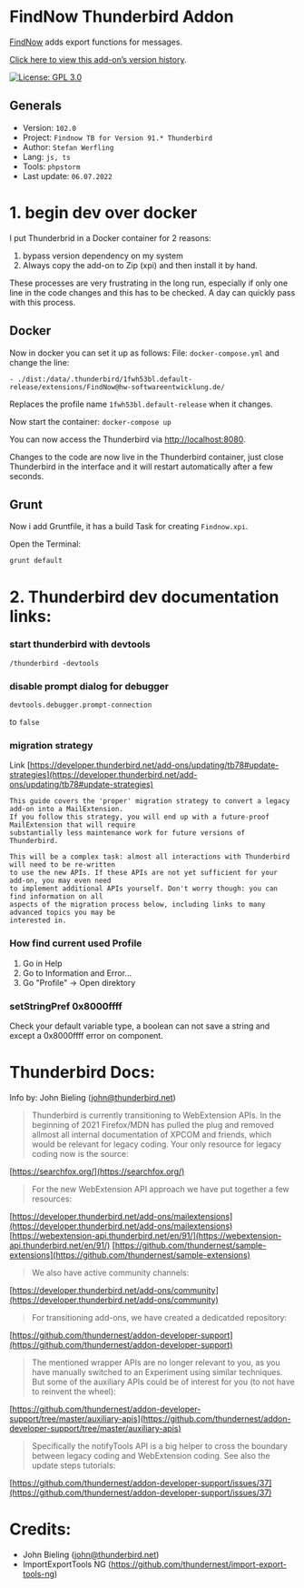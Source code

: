# FindNow Thunderbird Addon

[FindNow](https://addons.thunderbird.net/addon/findnow/) adds export functions for messages.

[Click here to view this add-on’s version history](https://addons.thunderbird.net/addon/findnow/versions/).

[![License: GPL 3.0](https://img.shields.io/badge/License-GPL%203.0-red.png)](https://opensource.org/licenses/GPL-3.0)

## Generals
* Version: ```102.0```
* Project: ```Findnow TB for Version 91.* Thunderbird```
* Author: ```Stefan Werfling```
* Lang: ```js, ts```
* Tools: ```phpstorm```
* Last update: ```06.07.2022```

# 1. begin dev over docker
I put Thunderbrid in a Docker container for 2 reasons:
1) bypass version dependency on my system
2) Always copy the add-on to Zip (xpi) and then install it by hand.

These processes are very frustrating in the long run, especially if only one line in the code changes and this has to be checked. A day can quickly pass with this process.

## Docker
Now in docker you can set it up as follows:
File: ```docker-compose.yml``` and change the line:
```
- ./dist:/data/.thunderbird/1fwh53bl.default-release/extensions/FindNow@hw-softwareentwicklung.de/
```
Replaces the profile name ```1fwh53bl.default-release``` when it changes.

Now start the container:
``
docker-compose up
``

You can now access the Thunderbird via [http://localhost:8080](http://localhost:8080).

Changes to the code are now live in the Thunderbird container, just close Thunderbird in the interface and it will restart automatically after a few seconds.

## Grunt
Now i add Gruntfile, it has a build Task for creating ```Findnow.xpi```. 

Open the Terminal:
```shell script
grunt default
```

# 2. Thunderbird dev documentation links:

### start thunderbird with devtools
```
/thunderbird -devtools
```

### disable prompt dialog for debugger
```
devtools.debugger.prompt-connection
```
to ```false```


### migration strategy 
Link [https://developer.thunderbird.net/add-ons/updating/tb78#update-strategies](https://developer.thunderbird.net/add-ons/updating/tb78#update-strategies)
```
This guide covers the 'proper' migration strategy to convert a legacy add-on into a MailExtension. 
If you follow this strategy, you will end up with a future-proof MailExtension that will require 
substantially less maintenance work for future versions of Thunderbird.

This will be a complex task: almost all interactions with Thunderbird will need to be re-written 
to use the new APIs. If these APIs are not yet sufficient for your add-on, you may even need 
to implement additional APIs yourself. Don't worry though: you can find information on all 
aspects of the migration process below, including links to many advanced topics you may be 
interested in.
```

### How find current used Profile
1. Go in Help
2. Go to Information and Error...
3. Go "Profile" -> Open direktory


### setStringPref 0x8000ffff
Check your default variable type, a boolean can not save a string and except a 0x8000ffff error on component.

# Thunderbird Docs:
Info by: John Bieling (john@thunderbird.net)

> Thunderbird is currently transitioning to WebExtension APIs. 
> In the beginning of 2021 Firefox/MDN has pulled the plug and removed allmost all internal 
> documentation of XPCOM and friends, which would be relevant for legacy coding. 
> Your only resource for legacy coding now is the source:

[https://searchfox.org/](https://searchfox.org/)


> For the new WebExtension API approach we have put together a few resources:


[https://developer.thunderbird.net/add-ons/mailextensions](https://developer.thunderbird.net/add-ons/mailextensions)
[https://webextension-api.thunderbird.net/en/91/](https://webextension-api.thunderbird.net/en/91/)
[https://github.com/thundernest/sample-extensions](https://github.com/thundernest/sample-extensions)

> We also have active community channels:

[https://developer.thunderbird.net/add-ons/community](https://developer.thunderbird.net/add-ons/community)

> For transitioning add-ons, we have created a dedicatded repository:
    
[https://github.com/thundernest/addon-developer-support](https://github.com/thundernest/addon-developer-support)

> The mentioned wrapper APIs are no longer relevant to you, as you have manually switched 
> to an Experiment using similar techniques. But some of the auxiliary APIs could be of 
> interest for you (to not have to reinvent the wheel):

[https://github.com/thundernest/addon-developer-support/tree/master/auxiliary-apis](https://github.com/thundernest/addon-developer-support/tree/master/auxiliary-apis)

> Specifically the notifyTools API is a big helper to cross the boundary between legacy 
> coding and WebExtension coding. See also the update steps tutorials:
    
[https://github.com/thundernest/addon-developer-support/issues/37](https://github.com/thundernest/addon-developer-support/issues/37)

# Credits:
* John Bieling (john@thunderbird.net)
* ImportExportTools NG (https://github.com/thundernest/import-export-tools-ng)